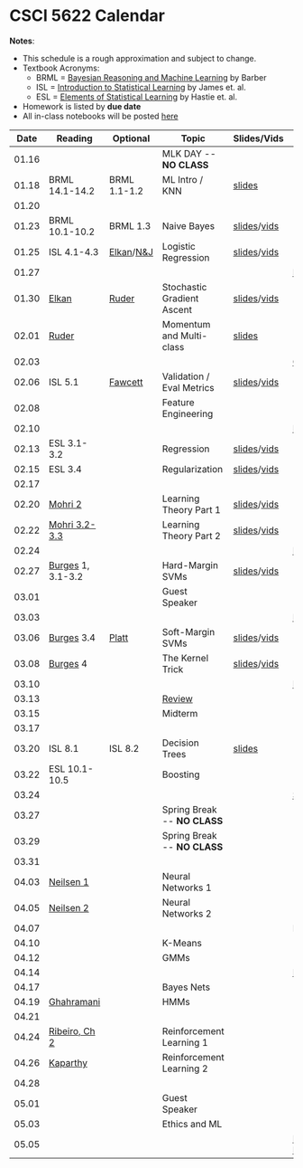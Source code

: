 # CSCI 5622 Calendar

**Notes**:
- This schedule is a rough approximation and subject to change.
- Textbook Acronyms: 
	- BRML = [Bayesian Reasoning and Machine Learning](http://web4.cs.ucl.ac.uk/staff/D.Barber/pmwiki/pmwiki.php?n=Brml.Online) by Barber 
	- ISL = [Introduction to Statistical Learning](http://www-bcf.usc.edu/~gareth/ISL/) by James et. al. 
	- ESL = [Elements of Statistical Learning](https://statweb.stanford.edu/~tibs/ElemStatLearn/) by Hastie et. al. 
- Homework is listed by **due date**
- All in-class notebooks will be posted [here](https://github.com/chrisketelsen/csci5622notebooks) 

| Date 		   | Reading         |  Optional   |                Topic             	 | Slides/Vids| Hmwk  	| 
|:------------:| ----------------| ------------|-------------------------------------|----------|-----------|
| 01.16        | 		         | 			   | MLK DAY -- **NO CLASS**			 |			|			| 
| 01.18        | BRML 14.1-14.2	 | BRML 1.1-1.2| ML Intro / KNN						 |												[slides](http://grandmaster.colorado.edu/~cketelsen/files/csci5622/slides/lesson01.pdf)		|			| 
| 01.20        |  				 |             | 									 |			|			| 
| 01.23        | BRML 10.1-10.2  | BRML 1.3    | Naive Bayes 						 |	[slides](http://grandmaster.colorado.edu/~cketelsen/files/csci5622/slides/lesson02.pdf)/[vids](https://www.youtube.com/playlist?list=PLnGW93UbO5Lw6kCrLHamfO1C6aO6cYn9e)										   														|	 	    | 
| 01.25        | ISL 4.1-4.3     | [Elkan](http://cseweb.ucsd.edu/~elkan/250B/logreg.pdf)/[N&J](http://ai.stanford.edu/~ang/papers/nips01-discriminativegenerative.pdf)                                            																			       | Logistic Regression			     |	[slides](http://grandmaster.colorado.edu/~cketelsen/files/csci5622/slides/lesson03.pdf)/[vids](https://www.youtube.com/playlist?list=PLnGW93UbO5LxLOescqOXFeiFMQiHKQpbc)										   														|		    | 
| 01.27        | 		         | 			   | 									 |			| 											[KNN](https://github.com/chrisketelsen/courses/blob/master/csci5622/homework/knn/assign.md)		| 
| 01.30        | [Elkan](http://cseweb.ucsd.edu/~elkan/250B/logreg.pdf)      |[Ruder](http://sebastianruder.com/optimizing-gradient-descent/)																				  			   | Stochastic Gradient Ascent 		 |	[slides](http://grandmaster.colorado.edu/~cketelsen/files/csci5622/slides/lesson04.pdf)/[vids](https://www.youtube.com/playlist?list=PLnGW93UbO5Lwf58whD9P7fjq5fbCgVVrp)		|			| 
| 02.01        | [Ruder](http://sebastianruder.com/optimizing-gradient-descent/)			 																	 | 			   | Momentum and Multi-class <!---(ECC in cl)-->|	[slides](http://grandmaster.colorado.edu/~cketelsen/files/csci5622/slides/lesson05.pdf)		|			| 
| 02.03        | 		         | 			   |  									 |			| [Groups](https://github.com/chrisketelsen/courses/blob/master/csci5622/project/assign.md)											  | 
| 02.06        | ISL 5.1		 | [Fawcett](http://people.inf.elte.hu/kiss/13dwhdm/roc.pdf)																				   | Validation / Eval Metrics 			 | [slides](http://grandmaster.colorado.edu/~cketelsen/files/csci5622/slides/lesson06.pdf)/[vids](https://www.youtube.com/playlist?list=PLnGW93UbO5Lz7Hml37jNzavVtwf8bp25L)         |			| 
| 02.08        | 				 | 			   | Feature Engineering 				 |	 		|			| 
| 02.10        | 		         | 			   |  									 |			| [LogReg](https://github.com/chrisketelsen/courses/blob/master/csci5622/homework/logreg/assign.md)	                                  | 
| 02.13        | ESL 3.1-3.2	 | 			   | Regression 			      		 |	[slides](http://grandmaster.colorado.edu/~cketelsen/files/csci5622/slides/lesson08.pdf)/[vids](https://www.youtube.com/playlist?list=PLnGW93UbO5LwR6IVtKAqSlzy4PjscOG1E)										   |		   | 
| 02.15        | ESL 3.4		 |             | Regularization						 |  [slides](http://grandmaster.colorado.edu/~cketelsen/files/csci5622/slides/lesson09.pdf)/[vids](https://www.youtube.com/playlist?list=PLnGW93UbO5Lwll_CxrMufMPNv6hH7g1Eg)       |			| 
| 02.17        | 		         | 			   | 									 |			|         	| 
| 02.20        | [Mohri 2](https://piazza.com/class_profile/get_resource/ixrtksejs0v6pp/izbrfxujamyrv)   														         | 			   | Learning Theory Part 1			     |   [slides](http://grandmaster.colorado.edu/~cketelsen/files/csci5622/slides/lesson10.pdf)/[vids](https://www.youtube.com/playlist?list=PLnGW93UbO5LxcXiFx1Nd14BnmxhYgYvx4)      |			| 
| 02.22        | [Mohri 3.2-3.3](https://piazza.com/class_profile/get_resource/ixrtksejs0v6pp/izbrfxujamyrv) 														     | 			   | Learning Theory Part 2				 |	 [slides](http://grandmaster.colorado.edu/~cketelsen/files/csci5622/slides/lesson11.pdf)/[vids](https://www.youtube.com/playlist?list=PLnGW93UbO5LwkHDDVrVrd2lrpq2VFLZgT)		|			| 
| 02.24        | 		         | 			   |  									 |			| [FeatEngr](https://github.com/chrisketelsen/courses/blob/master/csci5622/homework/feature_engineering/assign.md)	| 
| 02.27        | [Burges](https://www.microsoft.com/en-us/research/publication/a-tutorial-on-support-vector-machines-for-pattern-recognition/) 1, 3.1-3.2 		  |	     	    | Hard-Margin SVMs 	                  |	[slides](http://grandmaster.colorado.edu/~cketelsen/files/csci5622/slides/lesson12.pdf)/[vids](https://www.youtube.com/playlist?list=PLnGW93UbO5LyG2L7vKvw6BVqMHHI1oQPK)    	|			| 
| 03.01        | 				 | 			   | Guest Speaker 						 |	 		|			| 
| 03.03        | 		         | 			   |  									 |			| [Proposal](https://github.com/chrisketelsen/courses/blob/master/csci5622/project/assign.md)											| 
| 03.06        | [Burges](https://www.microsoft.com/en-us/research/publication/a-tutorial-on-support-vector-machines-for-pattern-recognition/) 3.4 													 | [Platt](https://www.microsoft.com/en-us/research/wp-content/uploads/2016/02/smo-book.pdf)												   | Soft-Margin SVMs    				 | 	[slides](http://grandmaster.colorado.edu/~cketelsen/files/csci5622/slides/lesson13.pdf)/[vids](https://www.youtube.com/playlist?list=PLnGW93UbO5LyxZBSLXWNTaix28Vz-8prB)		|			| 
| 03.08        | [Burges](https://www.microsoft.com/en-us/research/publication/a-tutorial-on-support-vector-machines-for-pattern-recognition/) 4 														 | 			   | The Kernel Trick 					 |	[slides](http://grandmaster.colorado.edu/~cketelsen/files/csci5622/slides/lesson14.pdf)/[vids](https://www.youtube.com/playlist?list=PLnGW93UbO5Lw1SWdEH96jbDSiAUolE-ms) 		|			| 
| 03.10        | 		         | 			   |  									 |			| [Learning](https://github.com/chrisketelsen/courses/blob/master/csci5622/homework/learnability/assign.md) 	| 
| 03.13        | 			     | 			   | [Review](https://github.com/chrisketelsen/courses/blob/master/csci5622/exam/midterm_info.md)								 |			|			| 
| 03.15        | 			     | 			   | Midterm							 |			|			| 
| 03.17        | 		         | 			   | 									 |			| 			| 
| 03.20        | ISL 8.1   		 | ISL 8.2	   | Decision Trees						 |	[slides](http://grandmaster.colorado.edu/~cketelsen/files/csci5622/slides/lesson14.pdf)        | 			| 
| 03.22        | ESL 10.1-10.5	 | 			   | Boosting 							 |	        |			| 
| 03.24        | 		         | 			   | 									 |			| [SVM](https://github.com/chrisketelsen/courses/blob/master/csci5622/homework/svm/assign.md)       | 
| 03.27        | 			     | 			   | Spring Break -- **NO CLASS**		 |			|			| 
| 03.29        | 			     | 			   | Spring Break -- **NO CLASS**		 |			|			| 
| 03.31        | 			     | 			   | 									 |			|			| 
| 04.03        | [Neilsen 1](http://neuralnetworksanddeeplearning.com/chap1.html) 																				 | 			   | Neural Networks 1					 |			|			| 
| 04.05        | [Neilsen 2](http://neuralnetworksanddeeplearning.com/chap2.html) 																				 | 			   | Neural Networks 2					 |			|			| 
| 04.07        | 				 | 			   | 									 |			| Boosting	| 
| 04.10        | 				 |  		   | K-Means							 |			|			| 
| 04.12        | 				 | 			   | GMMs								 |			|			| 
| 04.14        | 				 | 			   | 									 |			| [Baseline](https://github.com/chrisketelsen/courses/blob/master/csci5622/project/assign.md)											| 
| 04.17        | 				 | 			   | Bayes Nets 						 |			|			| 
| 04.19        | [Ghahramani](http://mlg.eng.cam.ac.uk/zoubin/papers/ijprai.pdf) 																				 | 			   | HMMs								 |			|			| 
| 04.21        | 				 | 			   | 									 |			|			| 
| 04.24        | [Ribeiro, Ch 2](http://neuro.bstu.by/ai/To-dom/My_research/Papers-2.0/RL-tutorial/rlearn2.pdf)  												 | 			   | Reinforcement Learning 1			 |			|			| 
| 04.26        | [Kaparthy](http://karpathy.github.io/2016/05/31/rl/)																							 | 			   | Reinforcement Learning 2			 |			|			| 
| 04.28        | 				 | 			   | 									 |			|			| 
| 05.01        | 				 | 			   | Guest Speaker 						 |			|			| 
| 05.03        | 				 | 			   | Ethics and ML 						 |			|			| 
| 05.05        | 				 | 			   | 									 |			| [Project Due](https://github.com/chrisketelsen/courses/blob/master/csci5622/project/assign.md) 										   | 


